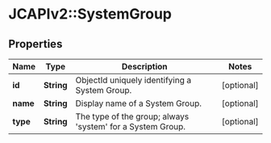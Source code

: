 # JCAPIv2::SystemGroup

## Properties
Name | Type | Description | Notes
------------ | ------------- | ------------- | -------------
**id** | **String** | ObjectId uniquely identifying a System Group. | [optional] 
**name** | **String** | Display name of a System Group. | [optional] 
**type** | **String** | The type of the group; always &#39;system&#39; for a System Group. | [optional] 


